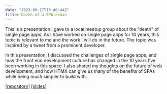 ```yaml
---
date: "2023-09-17T13:46:44Z"
title: Death of a SPAlesman
---
```


This is a presentation I gave to a local meetup group about the "death" of single page apps. As I have worked on single page apps for 10 years, this topic is relevant to me and the work I will do in the future. The topic was inspired by a tweet from a prominent developer.

In this presentation, I discussed the challenges of single page apps, and how the front end development culture has changed in the 10 years I've been working in this space. I also shared my thoughts on the future of web development, and how HTMX can give us many of the benefits of SPAs while being much simpler to build with.

[[repository]](https://github.com/rowinf/htmx-slides)
[[slides]](https://rowinf.github.io/htmx-slides/)
